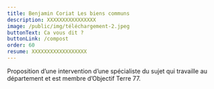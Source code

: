 ```yaml
---
title: Benjamin Coriat Les biens communs
description: XXXXXXXXXXXXXXXX
image: /public/img/téléchargement-2.jpeg
buttonText: Ca vous dit ?
buttonLink: /compost
order: 60
resume: XXXXXXXXXXXXXXXXXX
---
```

Proposition d’une intervention d’une spécialiste du sujet qui travaille au département et est membre d’Objectif Terre 77.
